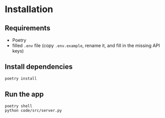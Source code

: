 # Installation

## Requirements

- Poetry
- filled `.env` file (copy `.env.example`, rename it, and fill in the missing API keys)

## Install dependencies

```bash
poetry install
```

## Run the app

```bash
poetry shell
python code/src/server.py
```
